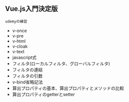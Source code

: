 **Vue.js入門決定版**
----
`udemyの練習`
- v-once
- v-pre
- v-html
- v-cloak
- v-text
- javascript式
- フィルタ(ローカルフィルタ、グローバルフィルタ)
- フィルタの連結
- フィルタの引数
- v-bind省略記法
- 算出プロパティの基本、算出プロパティとメソッドの比較
- 算出プロパティのgetterとsetter